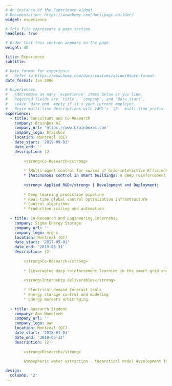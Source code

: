 ```yaml
---
# An instance of the Experience widget.
# Documentation: https://wowchemy.com/docs/page-builder/
widget: experience

# This file represents a page section.
headless: true

# Order that this section appears on the page.
weight: 40

title: Experience
subtitle:

# Date format for experience
#   Refer to https://wowchemy.com/docs/customization/#date-format
date_format: Jan 2006

# Experiences.
#   Add/remove as many `experience` items below as you like.
#   Required fields are `title`, `company`, and `date_start`.
#   Leave `date_end` empty if it's your current employer.
#   Begin multi-line descriptions with YAML's `|2-` multi-line prefix.
experience:
  - title: Consultant and Co-Research
    company: BrainBox AI
    company_url: 'https://www.brainboxai.com'
    company_logo: brainbox
    location: Montreal (QC)
    date_start: '2019-09-01'
    date_end: ''
    description: |2-
        
        <strong>Co-Research</strong> 
        
        * [Multi-agent control for swarms of Grid-interactive Efficient Buildings (GEB)](https://www.energy.gov/eere/buildings/grid-interactive-efficient-buildings "Department of Energy's Reference") (in progress)
        * [Autonomous control in smart buildings: a deep reinforcement learning approach](https://www.gerad.ca/fr/papers/G-2020-30 "Article")
        
        <strong> Applied R&D</strong> | Development and Deployment:
        
        * Deep learning prediction pipeline
        * Real-time global control optimization infrastructure
        * Control algorithms
        * Production scaling and automation
        
  - title: Co-Research and Engineering Internship
    company: Sigma Energy Storage
    company_url: ''
    company_logo: org-x
    location: Montreal (QC)
    date_start: '2017-05-01'
    date_end: '2019-05-31'
    description: |2-
    
        <strong>Co-Research</strong>
        
        * [Leveraging deep reinforcement learning in the smart grid environment](https://papyrus.bib.umontreal.ca/xmlui/handle/1866/25097 "Master's Thesis")
    
        <strong>Internship deliverables</strong> 
        
        * Electrical demand forecast tools
        * Energy storage control and modeling
        * Energy markets arbitraging.
    
  - title: Research Student
    company: Awn Nanotech
    company_url: ''
    company_logo: awn
    location: Montreal (QC)
    date_start: '2018-01-01'
    date_end: '2018-05-31'
    description: |2-
    
        <strong>Research</strong>
        
        Atmospheric water extraction - theoretical model development for water nucleation on a functionalized carbon nanotubes membrane.

design:
  columns: '2'
---
```

